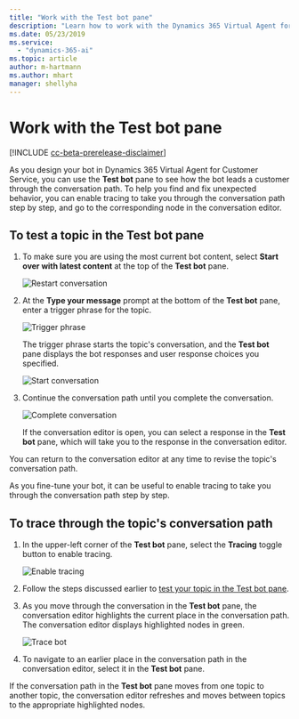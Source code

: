 ```yaml
---
title: "Work with the Test bot pane"
description: "Learn how to work with the Dynamics 365 Virtual Agent for Customer Service Test bot pane."
ms.date: 05/23/2019
ms.service:
  - "dynamics-365-ai"
ms.topic: article
author: m-hartmann
ms.author: mhart
manager: shellyha
---
```


# Work with the Test bot pane

[!INCLUDE [cc-beta-prerelease-disclaimer](../includes/cc-beta-prerelease-disclaimer.md)]

As you design your bot in Dynamics 365 Virtual Agent for Customer Service, you can use the **Test bot** pane to see how the bot leads a customer through the conversation path. To help you find and fix unexpected behavior, you can enable tracing to take you through the conversation path step by step, and go to the corresponding node in the conversation editor.

## To test a topic in the Test bot pane

1. To make sure you are using the most current bot content, select **Start over with latest content** at the top of the **Test bot** pane.

   ![Restart conversation](media/restart-conversation.png)

2. At the **Type your message** prompt at the bottom of the **Test bot** pane, enter a trigger phrase for the topic.

   ![Trigger phrase](media/enter-trigger.png)

    The trigger phrase starts the topic's conversation, and the **Test bot** pane displays the bot responses and user response choices you specified.


   ![Start conversation](media/start-conversation.png)

3. Continue the conversation path until you complete the conversation.

   ![Complete conversation](media/complete-conversation.png)

   If the conversation editor is open, you can select a response in the **Test bot** pane, which will take you to the response in the conversation editor.

You can return to the conversation editor at any time to revise the topic's conversation path.

As you fine-tune your bot, it can be useful to enable tracing to take you through the conversation path step by step.

## To trace through the topic's conversation path

1. In the upper-left corner of the **Test bot** pane, select the **Tracing** toggle button to enable tracing.

   ![Enable tracing](media/enable-tracing.png)

2. Follow the steps discussed earlier to [test your topic in the Test bot pane](#to-test-a-topic-in-the-test-bot-pane).

3. As you move through the conversation in the **Test bot** pane, the conversation editor highlights the current place in the conversation path. The conversation editor displays highlighted nodes in green.

   ![Trace bot](media/trace-bot.png)

4. To navigate to an earlier place in the conversation path in the conversation editor, select it in the **Test bot** pane.

If the conversation path in the **Test bot** pane moves from one topic to another topic, the conversation editor refreshes and moves between topics to the appropriate highlighted nodes.
